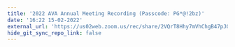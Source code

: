 ```yaml
---
title: '2022 AVA Annual Meeting Recording (Passcode: PG*@!2bz)'
date: '16:22 15-02-2022'
external_url: 'https://us02web.zoom.us/rec/share/2VQrT8Hhy7mVhChgB47pJQsu9pgnHFUw-0_ZPQwNGxCOuMbhWCkVmdUyhaF-pnb7.5fXJ64c4CCq25QF_ '
hide_git_sync_repo_link: false
---
```


